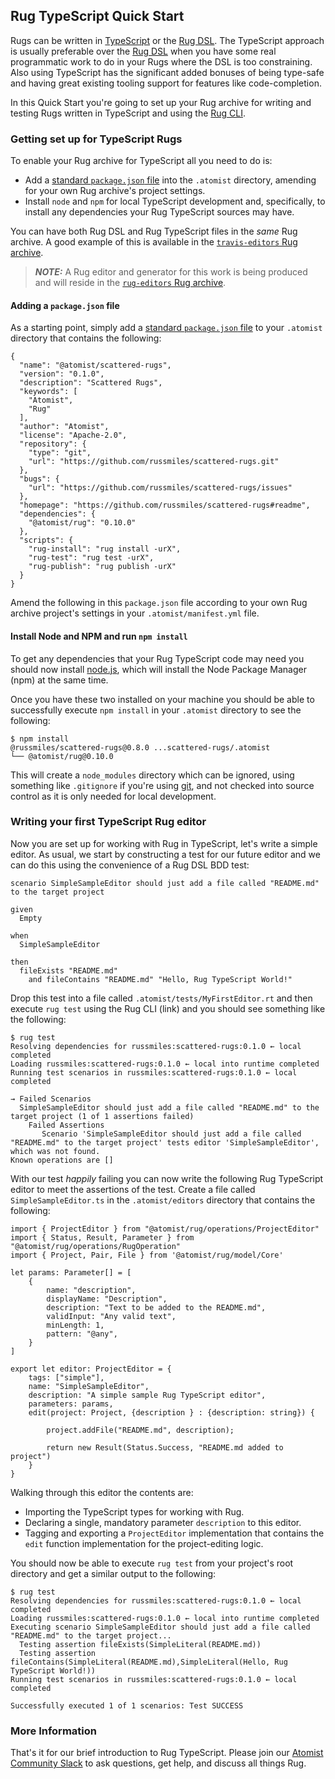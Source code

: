## Rug TypeScript Quick Start

Rugs can be written in [TypeScript](https://www.typescriptlang.org/) or the [Rug DSL](../refence-docs/rug/index.md). The TypeScript approach is usually preferable over the [Rug DSL](../refence-docs/rug/index.md) when you have some real programmatic work to do in your Rugs where the DSL is too constraining. Also using TypeScript has the significant added bonuses of being type-safe and having great existing tooling support for features like code-completion.

In this Quick Start you're going to set up your Rug archive for writing and testing Rugs written in TypeScript and using the [Rug CLI](rug-cli.md).

### Getting set up for TypeScript Rugs

To enable your Rug archive for TypeScript all you need to do is:

-   Add a [standard `package.json` file](https://docs.npmjs.com/files/package.json) into the `.atomist` directory, amending for your own Rug archive's project settings.
-   Install `node` and `npm` for local TypeScript development and, specifically, to install any dependencies your Rug TypeScript sources may have.

You can have both Rug DSL and Rug TypeScript files in the *same* Rug archive. A good example of this is available in the [`travis-editors` Rug archive](https://github.com/atomist-rugs/travis-editors).

> ***NOTE:*** A Rug editor and generator for this work is being produced and will reside in the [`rug-editors` Rug archive](https://github.com/atomist-rugs/rug-editors).

#### Adding a `package.json` file

As a starting point, simply add a [standard `package.json` file](https://docs.npmjs.com/files/package.json) to your `.atomist` directory that contains the following:

```
{
  "name": "@atomist/scattered-rugs",
  "version": "0.1.0",
  "description": "Scattered Rugs",
  "keywords": [
    "Atomist",
    "Rug"
  ],
  "author": "Atomist",
  "license": "Apache-2.0",
  "repository": {
    "type": "git",
    "url": "https://github.com/russmiles/scattered-rugs.git"
  },
  "bugs": {
    "url": "https://github.com/russmiles/scattered-rugs/issues"
  },
  "homepage": "https://github.com/russmiles/scattered-rugs#readme",
  "dependencies": {
    "@atomist/rug": "0.10.0"
  },
  "scripts": {
    "rug-install": "rug install -urX",
    "rug-test": "rug test -urX",
    "rug-publish": "rug publish -urX"
  }
}
```

Amend the following in this `package.json` file according to your own Rug archive project's settings in your `.atomist/manifest.yml` file.

#### Install Node and NPM and run `npm install`

To get any dependencies that your Rug TypeScript code may need you should now install [node.js](https://nodejs.org/), which will install the Node Package Manager (npm) at the same time.

Once you have these two installed on your machine you should be able to successfully execute `npm install` in your `.atomist` directory to see the following:

```
$ npm install
@russmiles/scattered-rugs@0.8.0 ...scattered-rugs/.atomist
└── @atomist/rug@0.10.0
```

This will create a `node_modules` directory which can be ignored, using something like `.gitignore` if you're using [git](https://git-scm.com/), and not checked into source control as it is only needed for local development.

### Writing your first TypeScript Rug editor

Now you are set up for working with Rug in TypeScript, let's write a simple editor. As usual, we start by constructing a test for our future editor and we can do this using the convenience of a Rug DSL BDD test:

```
scenario SimpleSampleEditor should just add a file called "README.md" to the target project

given
  Empty

when
  SimpleSampleEditor

then
  fileExists "README.md"
    and fileContains "README.md" "Hello, Rug TypeScript World!"
```

Drop this test into a file called `.atomist/tests/MyFirstEditor.rt` and then execute `rug test` using the Rug CLI (link) and you should see something like the following:

```
$ rug test
Resolving dependencies for russmiles:scattered-rugs:0.1.0 ← local completed
Loading russmiles:scattered-rugs:0.1.0 ← local into runtime completed
Running test scenarios in russmiles:scattered-rugs:0.1.0 ← local completed

→ Failed Scenarios
  SimpleSampleEditor should just add a file called "README.md" to the target project (1 of 1 assertions failed)
    Failed Assertions
       Scenario 'SimpleSampleEditor should just add a file called "README.md" to the target project' tests editor 'SimpleSampleEditor', which was not found.
Known operations are []
```

With our test *happily* failing you can now write the following Rug TypeScript editor to meet the assertions of the test. Create a file called `SimpleSampleEditor.ts` in the `.atomist/editors` directory that contains the following:

```
import { ProjectEditor } from "@atomist/rug/operations/ProjectEditor"
import { Status, Result, Parameter } from "@atomist/rug/operations/RugOperation"
import { Project, Pair, File } from '@atomist/rug/model/Core'

let params: Parameter[] = [
    {
        name: "description",
        displayName: "Description",
        description: "Text to be added to the README.md",
        validInput: "Any valid text",
        minLength: 1,
        pattern: "@any",
    }
]

export let editor: ProjectEditor = {
    tags: ["simple"],
    name: "SimpleSampleEditor",
    description: "A simple sample Rug TypeScript editor",
    parameters: params,
    edit(project: Project, {description } : {description: string}) {

        project.addFile("README.md", description);

        return new Result(Status.Success, "README.md added to project")
    }
}
```

Walking through this editor the contents are:

-   Importing the TypeScript types for working with Rug.
-   Declaring a single, mandatory parameter `description` to this editor.
-   Tagging and exporting a `ProjectEditor` implementation that contains the `edit` function implementation for the project-editing logic.

You should now be able to execute `rug test` from your project's root directory and get a similar output to the following:

```
$ rug test
Resolving dependencies for russmiles:scattered-rugs:0.1.0 ← local completed
Loading russmiles:scattered-rugs:0.1.0 ← local into runtime completed
Executing scenario SimpleSampleEditor should just add a file called "README.md" to the target project...      
  Testing assertion fileExists(SimpleLiteral(README.md))                                                      
  Testing assertion fileContains(SimpleLiteral(README.md),SimpleLiteral(Hello, Rug TypeScript World!))        
Running test scenarios in russmiles:scattered-rugs:0.1.0 ← local completed

Successfully executed 1 of 1 scenarios: Test SUCCESS
```

### More Information

That's it for our brief introduction to Rug
TypeScript.  Please join our [Atomist Community Slack][slack] to ask
questions, get help, and discuss all things Rug.

[slack]: https://join.atomist.com/
